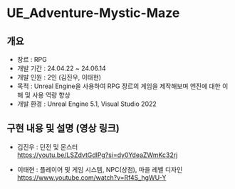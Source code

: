 # UE_Adventure-Mystic-Maze
## 개요
- 장르 : RPG
- 개발 기간 : 24.04.22 ~ 24.06.14
- 개발 인원 : 2인 (김진우, 이태현)
- 목적 : Unreal Engine을 사용하여 RPG 장르의 게임을 제작해보며 엔진에 대한 이해 및 사용 역량 향상
- 개발 환경 : Unreal Engine 5.1, Visual Studio 2022


## 구현 내용 및 설명 (영상 링크)
- 김진우 : 던전 및 몬스터     
  https://youtu.be/LSZdvtGdlPg?si=dy0YdeaZWmKc32rj

- 이태현 : 플레이어 및 게임 시스템, NPC(상점), 마을 레벨 디자인     
  https://www.youtube.com/watch?v=Rf4S_hgWU-Y
